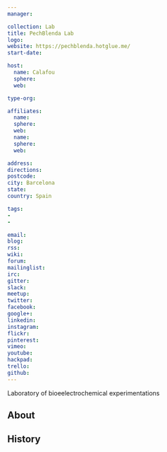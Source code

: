 ```yaml
---
manager:

collection: Lab
title: PechBlenda Lab
logo:
website: https://pechblenda.hotglue.me/
start-date:

host:
  name: Calafou
  sphere:
  web:

type-org:

affiliates:
  name:
  sphere:
  web:
  name:
  sphere:
  web:

address:
directions:
postcode:
city: Barcelona
state:
country: Spain

tags:
-
-

email:
blog:
rss:
wiki:
forum:
mailinglist:
irc:
gitter:
slack:
meetup:
twitter:
facebook:
google+:
linkedin:
instagram:
flickr:
pinterest:
vimeo:
youtube:
hackpad:
trello:
github:
---
```

Laboratory of bioeelectrochemical experimentations

## About

## History
